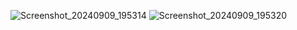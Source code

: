 ![Screenshot_20240909_195314](https://github.com/user-attachments/assets/75976df8-bd51-4e11-81ac-c1f58681b460)
![Screenshot_20240909_195320](https://github.com/user-attachments/assets/c2761b6d-de2f-4131-9201-1f62ca8844e3)
